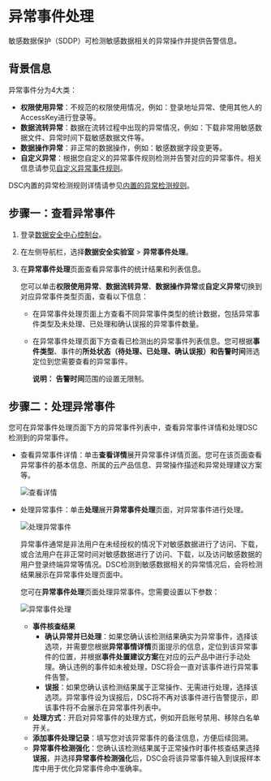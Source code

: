 # 异常事件处理

敏感数据保护（SDDP）可检测敏感数据相关的异常操作并提供告警信息。

## 背景信息

异常事件分为4大类：

-   **权限使用异常**：不规范的权限使用情况，例如：登录地址异常、使用其他人的AccessKey进行登录等。
-   **数据流转异常**：数据在流转过程中出现的异常情况，例如：下载非常用敏感数据文件、异常时间下载敏感数据文件等。
-   **数据操作异常**：非正常的数据操作，例如：敏感数据字段变更等。
-   **自定义异常**：根据您自定义的异常事件规则检测并告警对应的异常事件。相关信息请参见[自定义异常事件规则](/cn.zh-CN/用户指南/数据安全实验室/自定义规则.md)。

DSC内置的异常检测规则详情请参见[内置的异常检测规则](/cn.zh-CN/常见问题/内置的异常检测规则.md)。

## 步骤一：查看异常事件

1.  登录[数据安全中心控制台](https://yundun.console.aliyun.com/?p=sddp#/overview)。

2.  在左侧导航栏，选择**数据安全实验室** \> **异常事件处理**。

3.  在**异常事件处理**页面查看异常事件的统计结果和列表信息。

    您可以单击**权限使用异常**、**数据流转异常**、**数据操作异常**或**自定义异常**切换到对应异常事件类型页面，查看以下信息：

    -   在异常事件处理页面上方查看不同异常事件类型的统计数据，包括异常事件类型及未处理、已处理和确认误报的异常事件数量。
    -   在异常事件处理页面下方查看已检测出的异常事件列表信息。您可根据**事件类型**、事件的**所处状态（待处理、已处理、确认误报）**和**告警时间**筛选定位到您需要查看的异常事件。

        **说明：** **告警时间**范围的设置无限制。


## 步骤二：处理异常事件

您可在异常事件处理页面下方的异常事件列表中，查看异常事件详情和处理DSC检测到的异常事件。

-   查看异常事件详情：单击**查看详情**展开异常事件详情页面。您可在该页面查看异常事件的基本信息、所属的云产品信息、异常操作描述和异常处理建议方案等。

    ![查看详情](https://static-aliyun-doc.oss-accelerate.aliyuncs.com/assets/img/zh-CN/1765858951/p51398.png)

-   处理异常事件：单击**处理**展开**异常事件处理**页面，对异常事件进行处理。

    ![处理异常事件](https://static-aliyun-doc.oss-accelerate.aliyuncs.com/assets/img/zh-CN/1765858951/p43527.png)

    异常事件通常是非法用户在未经授权的情况下对敏感数据进行了访问、下载，或合法用户在非正常时间对敏感数据进行了访问、下载，以及访问敏感数据的用户登录终端异常等情况。DSC检测到敏感数据相关的异常情况后，会将检测结果展示在异常事件处理页面中。

    您可在**异常事件处理**页面处理异常事件。您需要设置以下参数：

    ![异常事件处理](https://static-aliyun-doc.oss-accelerate.aliyuncs.com/assets/img/zh-CN/5872881161/p51397.png)

    -   **事件核查结果**
        -   **确认异常并已处理**：如果您确认该检测结果确实为异常事件，选择该选项，并需要您根据**异常事情详情**页面提示的信息，定位到该异常事件的位置，并根据**事件处置建议方案**在对应的云产品中进行手动处理。确认违例的事件如未被处理，DSC将会一直对该事件进行异常事件告警。
        -   **误报**：如果您确认该检测结果属于正常操作、无需进行处理，选择该选项。异常事件设为误报后，DSC将不再对该事件进行告警提示，即该事件将不会展示在异常事件列表中。
    -   **处理方式**：开启对异常事件的处理方式，例如开启账号禁用、移除白名单开关。
    -   **添加事件处理记录**：填写您对该异常事件的备注信息，方便后续回溯。
    -   **异常事件检测强化**：您确认该检测结果属于正常操作时事件核查结果选择**误报**，并选择**异常事件检测强化**后，DSC会将该异常事件输入到误报样本库中用于优化异常事件命中准确率。

